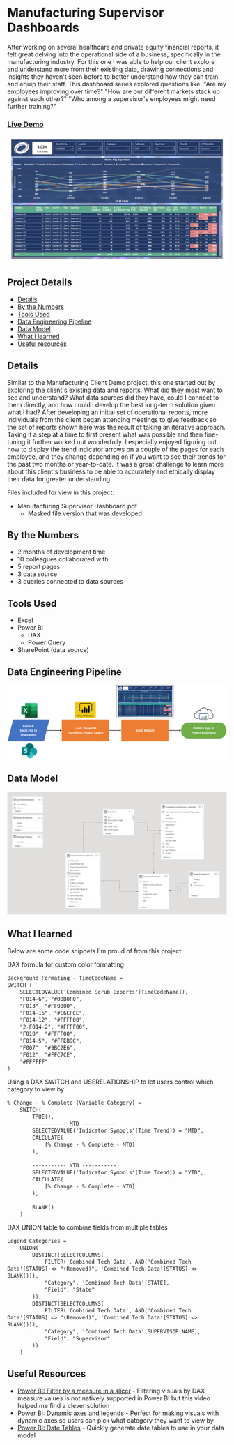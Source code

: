 # Manufacturing Supervisor Dashboards

After working on several healthcare and private equity financial reports, it felt great delving into the operational side of a business, specifically in the manufacturing industry. For this one I was able to help our client explore and understand more from their existing data, drawing connections and insights they haven't seen before to better understand how they can train and equip their staff. This dashboard series explored questions like: "Are my employees improving over time?" "How are our different markets stack up against each other?" "Who among a supervisor's employees might need further training?"

### [Live Demo](https://app.powerbi.com/view?r=eyJrIjoiNjJhNjgyMjgtNDBjYy00N2E1LWJkN2MtNWJmYmRmODU3MTM1IiwidCI6ImY3N2E4MGM5LTY5MTAtNGJkYy1iNjFiLTgxNzA2NmQ1NmI0NiIsImMiOjJ9)

!["Report"](./Manufacturing%20Supervisor%20Dashboards.jpg)

## Project Details
- [Details](#details)
- [By the Numbers](#by-the-numbers)
- [Tools Used](#tools-used)
- [Data Engineering Pipeline](#data-engineering-pipeline)
- [Data Model](#data-model)
- [What I learned](#what-i-learned)
- [Useful resources](#useful-resources)

## Details

Similar to the Manufacturing Client Demo project, this one started out by exploring the client's existing data and reports. What did they most want to see and understand? What data sources did they have, could I connect to them directly, and how could I develop the best long-term solution given what I had? After developing an initial set of operational reports, more individuals from the client began attending meetings to give feedback so the set of reports shown here was the result of taking an iterative approach. Taking it a step at a time to first present what was possible and then fine-tuning it further worked out wonderfully. I especially enjoyed figuring out how to display the trend indicator arrows on a couple of the pages for each employee, and they change depending on if you want to see their trends for the past two months or year-to-date. It was a great challenge to learn more about this client's business to be able to accurately and ethically display their data for greater understanding. 

Files included for view in this project:
- Manufacturing Supervisor Dashboard.pdf
  - Masked file version that was developed

## By the Numbers

- 2 months of development time
- 10 colleagues collaborated with
- 5 report pages
- 3 data source
- 3 queries connected to data sources

## Tools Used

- Excel
- Power BI
  - DAX
  - Power Query
- SharePoint (data source)

## Data Engineering Pipeline

!["Pipeline"](./Manufacturing%20Supervisor%20Dashboards%20Pipeline.png)

## Data Model

!["Data Model"](./Manufacturing%20Supervisor%20Dashboards%20Data%20Model.JPG)

## What I learned

Below are some code snippets I'm proud of from this project:

DAX formula for custom color formatting
```DAX
Background Formating - TimeCodeName = 
SWITCH ( 
    SELECTEDVALUE('Combined Scrub Exports'[TimeCodeName]),
    "F014-6", "#00B0F0",
    "F013", "#FF0000",
    "F014-15", "#C6EFCE",
    "F014-12", "#FFFF00",
    "2-F014-2", "#FFFF00",
    "F010", "#FFFF00",
    "F014-5", "#FFEB9C",
    "F007", "#9BC2E6",
    "F012", "#FFC7CE",
    "#FFFFFF"
)
```

Using a DAX SWITCH and USERELATIONSHIP to let users control which category to view by
```DAX
% Change - % Complete (Variable Category) = 
    SWITCH(
        TRUE(),
        ----------- MTD -----------
        SELECTEDVALUE('Indicator Symbols'[Time Trend]) = "MTD",
        CALCULATE(
            [% Change - % Complete - MTD]
        ),

        ----------- YTD -----------
        SELECTEDVALUE('Indicator Symbols'[Time Trend]) = "YTD",
        CALCULATE(
            [% Change - % Complete - YTD]
        ),

        BLANK()
    )
```

DAX UNION table to combine fields from multiple tables
```DAX
Legend Categories = 
    UNION(
        DISTINCT(SELECTCOLUMNS(
            FILTER('Combined Tech Data', AND('Combined Tech Data'[STATUS] <> "(Removed)", 'Combined Tech Data'[STATUS] <> BLANK())),
            "Category", 'Combined Tech Data'[STATE],
            "Field", "State"
        )),
        DISTINCT(SELECTCOLUMNS(
            FILTER('Combined Tech Data', AND('Combined Tech Data'[STATUS] <> "(Removed)", 'Combined Tech Data'[STATUS] <> BLANK())),
            "Category", 'Combined Tech Data'[SUPERVISOR NAME],
            "Field", "Supervisor"
        ))
    )
```

## Useful Resources

- [Power BI: Filter by a measure in a slicer](https://www.youtube.com/watch?v=AZAL-QPn5Zc) - Filtering visuals by DAX measure values is not natively supported in Power BI but this video helped me find a clever solution
- [Power BI: Dynamic axes and legends](https://www.youtube.com/watch?v=8e8a3o1w51M) - Perfect for making visuals with dynamic axes so users can pick what category they want to view by
- [Power BI: Date Tables](https://www.youtube.com/watch?v=WybnTHDl-AM) - Quickly generate date tables to use in your data model